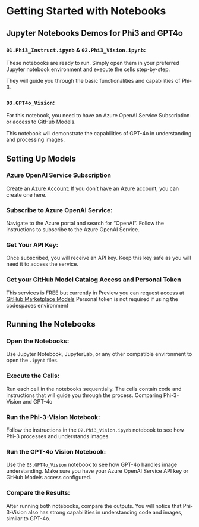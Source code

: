# Getting Started with Notebooks

## Jupyter Notebooks Demos for Phi3 and GPT4o

### `01.Phi3_Instruct.ipynb` & `02.Phi3_Vision.ipynb`:
These notebooks are ready to run. Simply open them in your preferred Jupyter notebook environment and execute the cells step-by-step.

They will guide you through the basic functionalities and capabilities of Phi-3.

### `03.GPT4o_Vision`:
For this notebook, you need to have an Azure OpenAI Service Subscription or access to GitHub Models.

This notebook will demonstrate the capabilities of GPT-4o in understanding and processing images.

## Setting Up Models

### Azure OpenAI Service Subscription

Create an [Azure Account](portal.azure.com):
If you don’t have an Azure account, you can create one here.

### Subscribe to Azure OpenAI Service:
Navigate to the Azure portal and search for “OpenAI”.
Follow the instructions to subscribe to the Azure OpenAI Service.

### Get Your API Key:
Once subscribed, you will receive an API key. Keep this key safe as you will need it to access the service.

### Get your GitHub Model Catalog Access and Personal Token
This services is FREE but currently in Preview you can request access at [GitHub Marketplace Models](https://github.com/marketplace/models)
Personal token is not required if using the codespaces environment 

## Running the Notebooks

### Open the Notebooks:
Use Jupyter Notebook, JupyterLab, or any other compatible environment to open the `.ipynb` files.

### Execute the Cells:
Run each cell in the notebooks sequentially. The cells contain code and instructions that will guide you through the process.
Comparing Phi-3-Vision and GPT-4o

### Run the Phi-3-Vision Notebook:
Follow the instructions in the `02.Phi3_Vision.ipynb` notebook to see how Phi-3 processes and understands images.

### Run the GPT-4o Vision Notebook:
Use the `03.GPT4o_Vision` notebook to see how GPT-4o handles image understanding.
Make sure you have your Azure OpenAI Service API key or GitHub Models access configured.

### Compare the Results:
After running both notebooks, compare the outputs.
You will notice that Phi-3-Vision also has strong capabilities in understanding code and images, similar to GPT-4o.